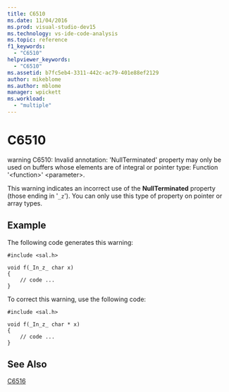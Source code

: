 ```yaml
---
title: C6510
ms.date: 11/04/2016
ms.prod: visual-studio-dev15
ms.technology: vs-ide-code-analysis
ms.topic: reference
f1_keywords:
  - "C6510"
helpviewer_keywords:
  - "C6510"
ms.assetid: b7fc5eb4-3311-442c-ac79-401e88ef2129
author: mikeblome
ms.author: mblome
manager: wpickett
ms.workload:
  - "multiple"
---
```

# C6510
warning C6510: Invalid annotation: 'NullTerminated' property may only be used on buffers whose elements are of integral or pointer type: Function '\<function>' \<parameter>.

 This warning indicates an incorrect use of the **NullTerminated** property (those ending in '`_z`'). You can only use this type of property on pointer or array types.

## Example
 The following code generates this warning:

```
#include <sal.h>

void f(_In_z_ char x)
{
    // code ...
}
```

 To correct this warning, use the following code:

```
#include <sal.h>

void f(_In_z_ char * x)
{
    // code ...
}
```

## See Also
 [C6516](../code-quality/c6516.md)